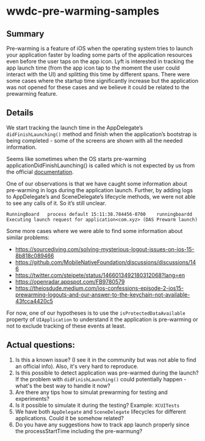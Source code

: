 # wwdc-pre-warming-samples

## Summary
Pre-warming is a feature of iOS when the operating system tries to launch your application faster by loading some parts of the application resources even before the user taps on the app icon. Lyft is interested in tracking the app launch time (from the app icon tap to the moment the user could interact with the UI) and splitting this time by different spans.
There were some cases where the startup time significantly increase but the application was not opened for these cases and we believe it could be related to the prewarming feature.

## Details
We start tracking the launch time in the AppDelegate’s `didFinishLaunching()` method and finish when the application’s bootstrap is being completed - some of the screens are shown with all the needed information. 

Seems like sometimes when the OS starts pre-warming applicationDidFinishLaunching() is called which is not expected by us from the official [documentation](https://developer.apple.com/documentation/uikit/app_and_environment/responding_to_the_launch_of_your_app/about_the_app_launch_sequence?language=objc#3894431).

One of our observations is that we have caught some information about pre-warming in logs during the application launch.
Further, by adding logs to AppDelegate’s and SceneDelegate’s lifecycle methods, we were not able to see any calls of it. So it’s still unclear.

`RunningBoard	process	default	15:11:38.784456-0700	runningboardd	Executing launch request for application<com.xyz> (DAS Prewarm launch)`

Some more cases where we were able to find some information about similar problems:
- https://sourcediving.com/solving-mysterious-logout-issues-on-ios-15-8b818c089466
- https://github.com/MobileNativeFoundation/discussions/discussions/146
- https://twitter.com/steipete/status/1466013492180312068?lang=en
- https://openradar.appspot.com/FB9780579
- https://theiosdude.medium.com/ios-confessions-episode-2-ios15-prewarming-logouts-and-our-answer-to-the-keychain-not-available-43fcca4420c5

For now, one of our hypotheses is to use the `isProtectedDataAvailable` property of `UIApplication` to understand it the application is pre-warming or not to exclude tracking of these events at least.

## Actual questions:
1. Is this a known issue? (I see it in the community but was not able to find an official info). Also, it's very hard to reproduce.
2. Is this possible to detect application was pre-warmed during the launch? If the problem with `didFinishLaunching()` could potentially happen - what's the best way to handle it now?
3. Are there any tips how to simulat prewarming for testing and experiments?
4. Is it possible to simulate it during the testing? Example: `XCUITests`
5. We have both `AppDelegate` and `SceneDelegate` lifecycles for different applications. Could it be somehow related?
6. Do you have any suggestions how to track app launch properly since the processStartTime including the pre-warmung?
